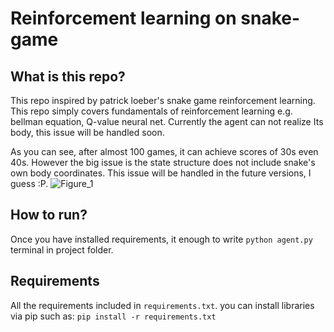 # Reinforcement learning on snake-game

## What is this repo?
This repo inspired by patrick loeber's snake game reinforcement learning. This repo simply covers fundamentals of reinforcement learning e.g. bellman equation, Q-value neural net. Currently the agent can not realize Its body, this issue will be handled soon. 

As you can see, after almost 100 games, it can achieve scores of 30s even 40s. However the big issue is the state structure does not include snake's own body coordinates. This issue will be handled in the future versions, I guess :P.
![Figure_1](https://github.com/metetolga/snake-game-RL/assets/148999436/611ee535-866c-42cf-889d-58fb2b3df4b6)
  
## How to run?
Once you have installed requirements, it enough to write `python agent.py` terminal in project folder. 

## Requirements
All the requirements included in `requirements.txt`. you can install libraries via pip such as: `pip install -r requirements.txt`
